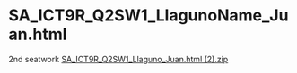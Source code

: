 # SA_ICT9R_Q2SW1_LlagunoName_Juan.html
2nd seatwork
[SA_ICT9R_Q2SW1_Llaguno_Juan.html (2).zip](https://github.com/Lorenzollaguno/SA_ICT9R_Q2SW1_LlagunoName_Juan.html/files/10029393/SA_ICT9R_Q2SW1_Llaguno_Juan.html.2.zip)
